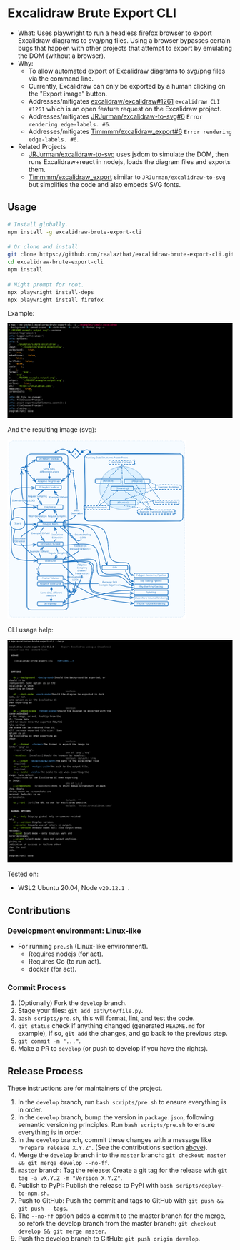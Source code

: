 <!--

WARNING: This file is auto-generated by snipinator. Do not edit directly.
SOURCE: `README.md.jinja2`.

-->
<!--

-->

# Excalidraw Brute Export CLI

- What: Uses playwright to run a headless firefox browser to export Excalidraw
  diagrams to svg/png files. Using a browser bypasses certain bugs that happen
  with other projects that attempt to export by emulating the DOM (without a
  browser).
- Why:
  - To allow automated export of Excalidraw diagrams to svg/png files via the
    command line.
  - Currently, Excalidraw can only be exported by a human clicking on the
    "Export image" button.
  - Addresses/mitigates
    [excalidraw/excalidraw#1261](https://github.com/excalidraw/excalidraw/issues/1261)
    `excalidraw CLI #1261` which is an open feature request on the Excalidraw
    project.
  - Addresses/mitigates
    [JRJurman/excalidraw-to-svg#6](https://github.com/JRJurman/excalidraw-to-svg/issues/6)
    `Error rendering edge-labels. #6`.
  - Addresses/mitigates
    [Timmmm/excalidraw_export#6](https://github.com/Timmmm/excalidraw_export/issues/6)
    `Error rendering edge-labels. #6`.
- Related Projects
  - [JRJurman/excalidraw-to-svg](https://github.com/JRJurman/excalidraw-to-svg)
    uses jsdom to simulate the DOM, then runs Excalidraw+react in nodejs, loads
    the diagram files and exports them.
  - [Timmmm/excalidraw_export](https://github.com/Timmmm/excalidraw_export)
    similar to `JRJurman/excalidraw-to-svg` but simplifies the code and also
    embeds SVG fonts.

## Usage

```bash
# Install globally.
npm install -g excalidraw-brute-export-cli

# Or clone and install
git clone https://github.com/realazthat/excalidraw-brute-export-cli.git@v0.2.0
cd excalidraw-brute-export-cli
npm install

# Might prompt for root.
npx playwright install-deps
npx playwright install firefox
```

Example:

<!----><img src="README.example.terminal.svg" alt="Output of `./examples/simple.sh`" /><!---->

And the resulting image (svg):

<img src="./README.example.output.svg" alt="Simple Excalidraw Diagram as a SVG" width="400" />

CLI usage help:

<!----><img src="README.help.generated.svg" alt="Output of `npx excalidraw-brute-export-cli --help`" /><!---->

Tested on:

- WSL2 Ubuntu 20.04, Node `v20.12.1
`.

## Contributions

### Development environment: Linux-like

- For running `pre.sh` (Linux-like environment).
  - Requires nodejs (for act).
  - Requires Go (to run act).
  - docker (for act).

### Commit Process

1. (Optionally) Fork the `develop` branch.
2. Stage your files: `git add path/to/file.py`.
3. `bash scripts/pre.sh`, this will format, lint, and test the code.
4. `git status` check if anything changed (generated `README.md` for
   example), if so, `git add` the changes, and go back to the previous step.
5. `git commit -m "..."`.
6. Make a PR to `develop` (or push to develop if you have the rights).

## Release Process

These instructions are for maintainers of the project.

1. In the `develop` branch, run `bash scripts/pre.sh` to ensure
   everything is in order.
2. In the `develop` branch, bump the version in `package.json`,
   following semantic versioning principles. Run `bash scripts/pre.sh` to ensure
   everything is in order.
3. In the `develop` branch, commit these changes with a message like
   `"Prepare release X.Y.Z"`. (See the contributions section
   [above](#commit-process)).
4. Merge the `develop` branch into the `master` branch:
   `git checkout master && git merge develop --no-ff`.
5. `master` branch: Tag the release: Create a git tag for the release with
   `git tag -a vX.Y.Z -m "Version X.Y.Z"`.
6. Publish to PyPI: Publish the release to PyPI with
   `bash scripts/deploy-to-npm.sh`.
7. Push to GitHub: Push the commit and tags to GitHub with
   `git push && git push --tags`.
8. The `--no-ff` option adds a commit to the master branch for the merge, so
   refork the develop branch from the master branch:
   `git checkout develop && git merge master`.
9. Push the develop branch to GitHub: `git push origin develop`.
